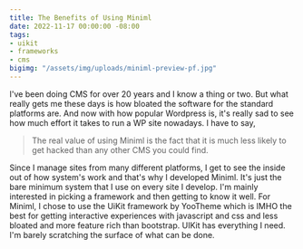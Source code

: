 ```yaml
---
title: The Benefits of Using Miniml
date: 2022-11-17 00:00:00 -08:00
tags:
- uikit
- frameworks
- cms
bigimg: "/assets/img/uploads/miniml-preview-pf.jpg"
---
```


I've been doing CMS for over 20 years and I know a thing or two. But what really gets me these days is how bloated the software for the standard platforms are. And now with how popular Wordpress is, it's really sad to see how much effort it takes to run a WP site nowadays. I have to say, 

> The real value of using Miniml is the fact that it is much less likely to get hacked than any other CMS you could find.

Since I manage sites from many different platforms, I get to see the inside out of how system's work and that's why I developed Miniml. It's just the bare minimum system that I use on every site I develop. I'm mainly interested in picking a framework and then getting to know it well. For Miniml, I chose to use the UiKit framework by YooTheme which is IMHO the best for getting interactive experiences with javascript and css and less bloated and more feature rich than bootstrap. UIKit has everything I need. I'm barely scratching the surface of what can be done.
